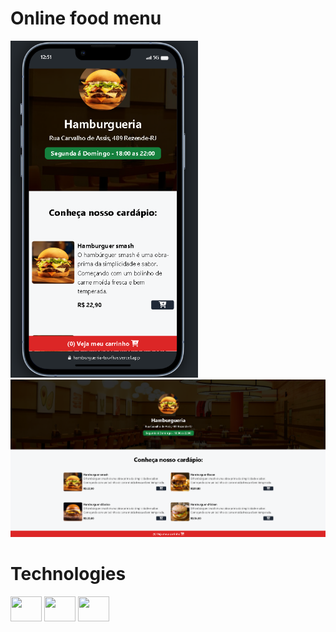 <h1>Online food menu</h1>

<p display="flex">
    <img src="./assets/celular.png" width="300px">
    <img src="./assets/desktop.png" width="700px" heigth="550">
</p>





# Technologies
<div dislplay="flex">
<img width="50px" height="40px" src="https://cdn.jsdelivr.net/gh/devicons/devicon@latest/icons/javascript/javascript-original.svg" />
<img width="50px" height="40px" src="https://cdn.jsdelivr.net/gh/devicons/devicon@latest/icons/html5/html5-original.svg" />
<img width="50px" height="40px" src="https://cdn.jsdelivr.net/gh/devicons/devicon@latest/icons/tailwindcss/tailwindcss-original.svg" />
                
</div>

